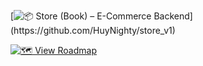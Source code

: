 
[![📦 Store (Book) – E-Commerce Backend](https://img.shields.io/badge/📦_Store_(Book)_(Spring_Boot_Backend)-1E90FF?style=for-the-badge&logo=springboot&logoColor=white)](https://github.com/HuyNighty/store_v1)

[![🗺️ View Roadmap](https://img.shields.io/badge/🗺️_E--Commerce_Roadmap-32CD32?style=for-the-badge&logo=github&logoColor=white)](https://github.com/HuyNighty/ecommerce-roadmap)
